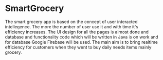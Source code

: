 # SmartGrocery

The smart grocery app is based on the concept of user interacted intellegence. The more the number of user use it and with time it's efficiency increases.
The UI design for all the pages is almost done and database and functionality code which will be written in Java is on work and for database Google Firebase will be used.
The main aim is to bring realtime efficiency for customers when they went to buy daily needs items mainly grocery.
